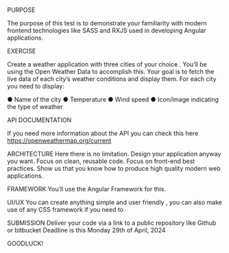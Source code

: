 PURPOSE

The purpose of this test is to demonstrate your familiarity with modern frontend technologies
like SASS and RXJS used in developing Angular applications.

EXERCISE

Create a weather application with three cities of your choice . You’ll be using the Open
Weather Data to accomplish this.
Your goal is to fetch the live data of each city’s weather conditions and display them. For
each city you need to display:

● Name of the city
● Temperature
● Wind speed
● Icon/image indicating the type of weather

API DOCUMENTATION

If you need more information about the API you can check this here
https://openweathermap.org/current

ARCHITECTURE
Here there is no limitation. Design your application anyway you want. Focus on clean,
reusable code. Focus on front-end best practices. Show us that you know how to produce
high quality modern web applications.

FRAMEWORK
You’ll use the Angular Framework for this.

UI/UX
You can create anything simple and user friendly , you can also make use of any CSS
framework if you need to

SUBMISSION
Deliver your code via a link to a public repository like Github or bitbucket
Deadline is this Monday 29th of April, 2024

GOODLUCK!
